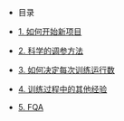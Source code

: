 <!-- _sidebar.md -->

* 目录

* [1. 如何开始新项目](zh-cn/1.如何开始新项目.md)
* [2. 科学的调参方法](zh-cn/2.科学的调参方法.md)
* [3. 如何决定每次训练运行数](zh-cn/3.如何决定每次训练运行数.md)
* [4. 训练过程中的其他经验](zh-cn/4.训练过程中的其他经验.md)
* [5. FQA](zh-cn/5.FQA.md)
